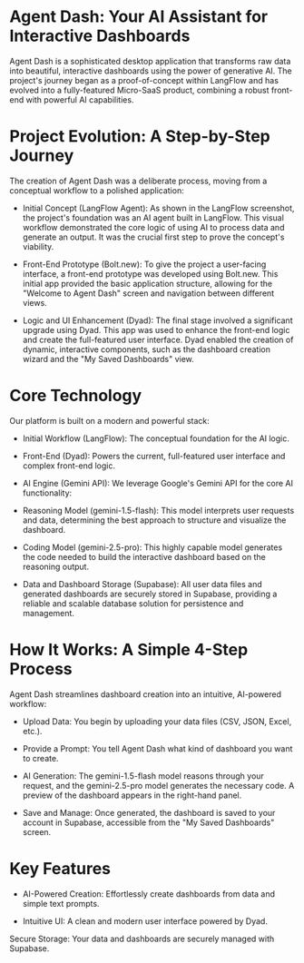 # Agent Dash: Your AI Assistant for Interactive Dashboards
Agent Dash is a sophisticated desktop application that transforms raw data into beautiful, interactive dashboards using the power of generative AI. The project's journey began as a proof-of-concept within LangFlow and has evolved into a fully-featured Micro-SaaS product, combining a robust front-end with powerful AI capabilities.

# Project Evolution: A Step-by-Step Journey
The creation of Agent Dash was a deliberate process, moving from a conceptual workflow to a polished application:

- Initial Concept (LangFlow Agent): As shown in the LangFlow screenshot, the project's foundation was an AI agent built in LangFlow. This visual workflow demonstrated the core logic of using AI to process data and generate an output. It was the crucial first step to prove the concept's viability.

- Front-End Prototype (Bolt.new): To give the project a user-facing interface, a front-end prototype was developed using Bolt.new. This initial app provided the basic application structure, allowing for the "Welcome to Agent Dash" screen and navigation between different views.

- Logic and UI Enhancement (Dyad): The final stage involved a significant upgrade using Dyad. This app was used to enhance the front-end logic and create the full-featured user interface. Dyad enabled the creation of dynamic, interactive components, such as the dashboard creation wizard and the "My Saved Dashboards" view.

# Core Technology
Our platform is built on a modern and powerful stack:

- Initial Workflow (LangFlow): The conceptual foundation for the AI logic.

- Front-End (Dyad): Powers the current, full-featured user interface and complex front-end logic.

- AI Engine (Gemini API): We leverage Google's Gemini API for the core AI functionality:

- Reasoning Model (gemini-1.5-flash): This model interprets user requests and data, determining the best approach to structure and visualize the dashboard.

- Coding Model (gemini-2.5-pro): This highly capable model generates the code needed to build the interactive dashboard based on the reasoning output.

- Data and Dashboard Storage (Supabase): All user data files and generated dashboards are securely stored in Supabase, providing a reliable and scalable database solution for persistence and management.

# How It Works: A Simple 4-Step Process
Agent Dash streamlines dashboard creation into an intuitive, AI-powered workflow:

- Upload Data: You begin by uploading your data files (CSV, JSON, Excel, etc.).

- Provide a Prompt: You tell Agent Dash what kind of dashboard you want to create.

- AI Generation: The gemini-1.5-flash model reasons through your request, and the gemini-2.5-pro model generates the necessary code. A preview of the dashboard appears in the right-hand panel.

- Save and Manage: Once generated, the dashboard is saved to your account in Supabase, accessible from the "My Saved Dashboards" screen.

# Key Features
- AI-Powered Creation: Effortlessly create dashboards from data and simple text prompts.

- Intuitive UI: A clean and modern user interface powered by Dyad.

Secure Storage: Your data and dashboards are securely managed with Supabase.

